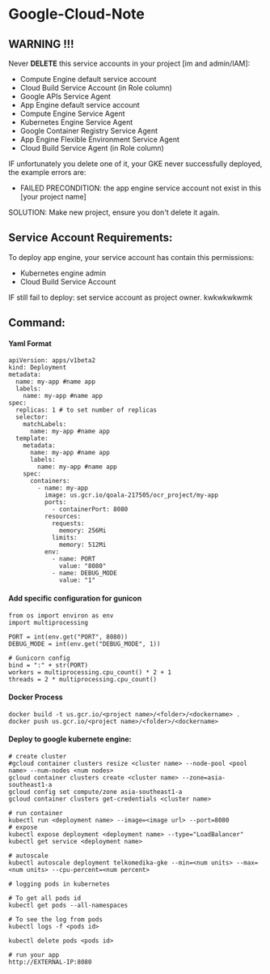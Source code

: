 # Google-Cloud-Note

## WARNING !!!
Never **DELETE** this service accounts in your project [im and admin/IAM]:
- Compute Engine default service account
- Cloud Build Service Account (in Role column)
- Google APIs Service Agent
- App Engine default service account
- Compute Engine Service Agent 
- Kubernetes Engine Service Agent
- Google Container Registry Service Agent 
- App Engine Flexible Environment Service Agent 
- Cloud Build Service Agent (in Role column)

IF unfortunately you delete one of it, your GKE never successfully deployed, the example errors are:
- FAILED PRECONDITION: the app engine service account not exist in this [your project name]

SOLUTION: Make new project, ensure you don't delete it again.

## Service Account Requirements:
To deploy app engine, your service account has contain this permissions:
- Kubernetes engine admin
- Cloud Build Service Account

IF still fail to deploy: set service account as project owner. kwkwkwkwmk

## Command:
#### Yaml Format
```
apiVersion: apps/v1beta2
kind: Deployment
metadata:
  name: my-app #name app
  labels:
    name: my-app #name app
spec:
  replicas: 1 # to set number of replicas
  selector:
    matchLabels:
      name: my-app #name app
  template:
    metadata:
      name: my-app #name app
      labels:
        name: my-app #name app
    spec:
      containers:
        - name: my-app
          image: us.gcr.io/qoala-217505/ocr_project/my-app
          ports:
            - containerPort: 8080
          resources:
            requests:
              memory: 256Mi
            limits:
              memory: 512Mi
          env:
            - name: PORT
              value: "8080"
            - name: DEBUG_MODE
              value: "1"
```

#### Add specific configuration for gunicon
```
from os import environ as env
import multiprocessing

PORT = int(env.get("PORT", 8080))
DEBUG_MODE = int(env.get("DEBUG_MODE", 1))

# Gunicorn config
bind = ":" + str(PORT)
workers = multiprocessing.cpu_count() * 2 + 1
threads = 2 * multiprocessing.cpu_count()
```


#### Docker Process
```
docker build -t us.gcr.io/<project name>/<folder>/<dockername> .
docker push us.gcr.io/<project name>/<folder>/<dockername>
```
#### Deploy to google kubernete engine:
```
# create cluster
#gcloud container clusters resize <cluster name> --node-pool <pool name> --num-nodes <num nodes>
gcloud container clusters create <cluster name> --zone=asia-southeast1-a
gcloud config set compute/zone asia-southeast1-a
gcloud container clusters get-credentials <cluster name> 

# run container
kubectl run <deployment name> --image=<image url> --port=8080
# expose
kubectl expose deployment <deployment name> --type="LoadBalancer"
kubectl get service <deployment name>

# autoscale
kubectl autoscale deployment telkomedika-gke --min=<num units> --max=<num units> --cpu-percent=<num percent>

# logging pods in kubernetes

# To get all pods id
kubectl get pods --all-namespaces

# To see the log from pods
kubectl logs -f <pods id>

kubectl delete pods <pods id>

# run your app
http://EXTERNAL-IP:8080
```
```







